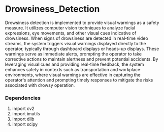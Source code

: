 # Drowsiness_Detection

Drowsiness detection is implemented to provide visual warnings as a safety measure. It utilizes computer vision techniques to analyze facial expressions, eye movements, and other visual cues indicative of drowsiness. When signs of drowsiness are detected in real-time video streams, the system triggers visual warnings displayed directly to the operator, typically through dashboard displays or heads-up displays. These warnings serve as immediate alerts, prompting the operator to take corrective actions to maintain alertness and prevent potential accidents. By leveraging visual cues and providing real-time feedback, the system enhances safety in contexts such as transportation and workplace environments, where visual warnings are effective in capturing the operator's attention and prompting timely responses to mitigate the risks associated with drowsy operation.

### Dependencies

1) import cv2
2) import imutils
3) import dlib
4) import scipy
